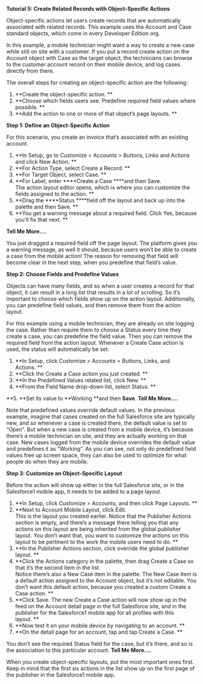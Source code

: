 **Tutorial 5: Create Related Records with Object-Specific Actions**

Object-specific actions let users create records that are automatically associated with related records. This example uses the Account and Case standard objects, which come in every Developer Edition org.

In this example, a mobile technician might want a way to create a new case while still on site with a customer. If you put a record create action on the Account object with Case as the target object, the technicians can browse to the customer account record on their mobile device, and log cases directly from there.

The overall steps for creating an object-specific action are the following:

1. **Create the object-specific action. **
2. **Choose which fields users see. Predefine required field values where possible. **
3. **Add the action to one or more of that object’s page layouts. **

**Step 1: Define an Object-Specific Action**

For this scenario, you create an invoice that’s associated with an existing account.

1. **In Setup, go to Customize &gt; Accounts &gt; Buttons, Links and Actions and click New Action. **
2. **For Action Type, select Create a Record. **
3. **For Target Object, select Case. **
4. **For Label, enter ****Create a Case ****and then Save.  
The action layout editor opens, which is where you can customize the fields assigned to the action. **
5. **Drag the ****Status ****field off the layout and back up into the palette and then Save. **
6. **You get a warning message about a required field. Click Yes, because you’ll fix that next. **

**Tell Me More....**

You just dragged a required field off the page layout. The platform gives you a warning message, as well it should, because users won’t be able to create a case from the mobile action! The reason for removing that field will become clear in the next step, when you predefine that field’s value.

**Step 2: Choose Fields and Predefine Values**

Objects can have many fields, and so when a user creates a record for that object, it can result in a long list that results in a lot of scrolling. So it’s important to choose which fields show up on the action layout. Additionally, you can predefine field values, and then remove them from the action layout.

For this example using a mobile technician, they are already on site logging the case. Rather than require them to choose a Status every time they create a case, you can predefine the field value. Then you can remove the required field from the action layout. Whenever a Create Case action is used, the status will automatically be set.

1. **In Setup, click Customize &gt; Accounts &gt; Buttons, Links, and Actions. **
2. **Click the Create a Case action you just created. **
3. **In the Predefined Values related list, click New. **
4. **From the Field Name drop-down list, select Status. **

**5. **Set its value to **Working **and then **Save**. **Tell Me More....**

Note that predefined values override default values. In the previous example, imagine that cases created on the full Salesforce site are typically new, and so whenever a case is created there, the default value is set to “Open”. But when a new case is created from a mobile device, it’s because there’s a mobile technician on site, and they are actually working on that case. New cases logged from the mobile device overrides the default value and predefines it as “Working”. As you can see, not only do predefined field values free up screen space, they can also be used to optimize for what people do when they are mobile.

**Step 3: Customize an Object-Specific Layout**

Before the action will show up either in the full Salesforce site, or in the Salesforce1 mobile app, it needs to be added to a page layout.

1. **In Setup, click Customize &gt; Accounts, and then click Page Layouts. **
2. **Next to Account Mobile Layout, click Edit.  
This is the layout you created earlier. Notice that the Publisher Actions section is empty, and there’s a message there telling you that any actions on this layout are being inherited from the global publisher layout. You don’t want that, you want to customize the actions on this layout to be pertinent to the work the mobile users need to do. **
3. **In the Publisher Actions section, click override the global publisher layout. **
4. **Click the Actions category in the palette, then drag Create a Case so that it’s the second item in the list.  
Notice there’s also a New Case item in the palette. The New Case item is a default action assigned to the Account object, but it’s not editable. You don’t want this default action, because you created a custom Create a Case action. **
5. **Click Save. The new Create a Case action will now show up in the feed on the Account detail page in the full Salesforce site, and in the publisher for the Salesforce1 mobile app for all profiles with this layout. **
6. **Now test it on your mobile device by navigating to an account. **
7. **On the detail page for an account, tap and tap Create a Case. **

You don’t see the required Status field for the case, but it’s there, and so is the association to this particular account. **Tell Me More....**

When you create object-specific layouts, put the most important ones first. Keep in mind that the first six actions in the list show up on the first page of the publisher in the Salesforce1 mobile app.
